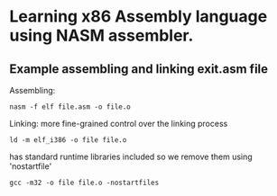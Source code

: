 # Learning x86 Assembly language using NASM assembler.

## Example assembling and linking exit.asm file
Assembling:

```
nasm -f elf file.asm -o file.o
```

Linking:
more fine-grained control over the linking process
```
ld -m elf_i386 -o file file.o
```
has standard runtime libraries included so we remove them using 'nostartfile'
```
gcc -m32 -o file file.o -nostartfiles

```
